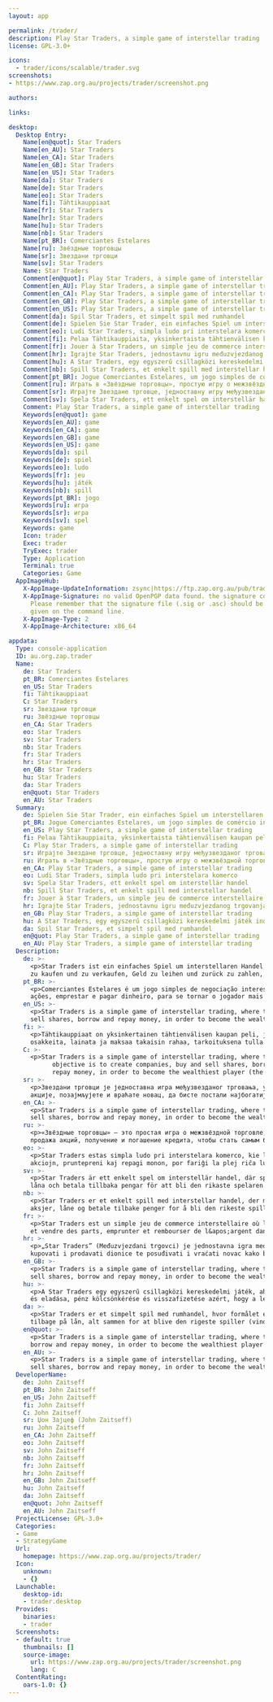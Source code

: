 ```yaml
---
layout: app

permalink: /trader/
description: Play Star Traders, a simple game of interstellar trading
license: GPL-3.0+

icons:
  - trader/icons/scalable/trader.svg
screenshots:
- https://www.zap.org.au/projects/trader/screenshot.png

authors:

links:

desktop:
  Desktop Entry:
    Name[en@quot]: Star Traders
    Name[en_AU]: Star Traders
    Name[en_CA]: Star Traders
    Name[en_GB]: Star Traders
    Name[en_US]: Star Traders
    Name[da]: Star Traders
    Name[de]: Star Traders
    Name[eo]: Star Traders
    Name[fi]: Tähtikauppiaat
    Name[fr]: Star Traders
    Name[hr]: Star Traders
    Name[hu]: Star Traders
    Name[nb]: Star Traders
    Name[pt_BR]: Comerciantes Estelares
    Name[ru]: Звёздные торговцы
    Name[sr]: Звездани трговци
    Name[sv]: Star Traders
    Name: Star Traders
    Comment[en@quot]: Play Star Traders, a simple game of interstellar trading
    Comment[en_AU]: Play Star Traders, a simple game of interstellar trading
    Comment[en_CA]: Play Star Traders, a simple game of interstellar trading
    Comment[en_GB]: Play Star Traders, a simple game of interstellar trading
    Comment[en_US]: Play Star Traders, a simple game of interstellar trading
    Comment[da]: Spil Star Traders, et simpelt spil med rumhandel
    Comment[de]: Spielen Sie Star Trader, ein einfaches Spiel um interstellaren Handel
    Comment[eo]: Ludi Star Traders, simpla ludo pri interstelara komerco
    Comment[fi]: Pelaa Tähtikauppiaita, yksinkertaista tähtienvälisen kaupan peliä
    Comment[fr]: Jouer à Star Traders, un simple jeu de commerce interstellaire
    Comment[hr]: Igrajte Star Traders, jednostavnu igru međuzvjezdanog trgovanja
    Comment[hu]: A Star Traders, egy egyszerű csillagközi kereskedelmi játék indítása
    Comment[nb]: Spill Star Traders, et enkelt spill med interstellar handel
    Comment[pt_BR]: Jogue Comerciantes Estelares, um jogo simples de comércio interestelar
    Comment[ru]: Играть в «Звёздные торговцы», простую игру о межзвёздной торговле
    Comment[sr]: Играјте Звездане трговце, једноставну игру међузвезданог трговања
    Comment[sv]: Spela Star Traders, ett enkelt spel om interstellär handel
    Comment: Play Star Traders, a simple game of interstellar trading
    Keywords[en@quot]: game
    Keywords[en_AU]: game
    Keywords[en_CA]: game
    Keywords[en_GB]: game
    Keywords[en_US]: game
    Keywords[da]: spil
    Keywords[de]: spiel
    Keywords[eo]: ludo
    Keywords[fr]: jeu
    Keywords[hu]: játék
    Keywords[nb]: spill
    Keywords[pt_BR]: jogo
    Keywords[ru]: игра
    Keywords[sr]: игра
    Keywords[sv]: spel
    Keywords: game
    Icon: trader
    Exec: trader
    TryExec: trader
    Type: Application
    Terminal: true
    Categories: Game
  AppImageHub:
    X-AppImage-UpdateInformation: zsync|https://ftp.zap.org.au/pub/trader/unix/binary/appimage/trader-latest-x86_64.AppImage.zsync
    X-AppImage-Signature: no valid OpenPGP data found. the signature could not be verified.
      Please remember that the signature file (.sig or .asc) should be the first file
      given on the command line.
    X-AppImage-Type: 2
    X-AppImage-Architecture: x86_64

appdata:
  Type: console-application
  ID: au.org.zap.trader
  Name:
    de: Star Traders
    pt_BR: Comerciantes Estelares
    en_US: Star Traders
    fi: Tähtikauppiaat
    C: Star Traders
    sr: Звездани трговци
    ru: Звёздные торговцы
    en_CA: Star Traders
    eo: Star Traders
    sv: Star Traders
    nb: Star Traders
    fr: Star Traders
    hr: Star Traders
    en_GB: Star Traders
    hu: Star Traders
    da: Star Traders
    en@quot: Star Traders
    en_AU: Star Traders
  Summary:
    de: Spielen Sie Star Trader, ein einfaches Spiel um interstellaren Handel
    pt_BR: Jogue Comerciantes Estelares, um jogo simples de comércio interestelar
    en_US: Play Star Traders, a simple game of interstellar trading
    fi: Pelaa Tähtikauppiaita, yksinkertaista tähtienvälisen kaupan peliä
    C: Play Star Traders, a simple game of interstellar trading
    sr: Играјте Звездане трговце, једноставну игру међузвезданог трговања
    ru: Играть в «Звёздные торговцы», простую игру о межзвёздной торговле
    en_CA: Play Star Traders, a simple game of interstellar trading
    eo: Ludi Star Traders, simpla ludo pri interstelara komerco
    sv: Spela Star Traders, ett enkelt spel om interstellär handel
    nb: Spill Star Traders, et enkelt spill med interstellar handel
    fr: Jouer à Star Traders, un simple jeu de commerce interstellaire
    hr: Igrajte Star Traders, jednostavnu igru međuzvjezdanog trgovanja
    en_GB: Play Star Traders, a simple game of interstellar trading
    hu: A Star Traders, egy egyszerű csillagközi kereskedelmi játék indítása
    da: Spil Star Traders, et simpelt spil med rumhandel
    en@quot: Play Star Traders, a simple game of interstellar trading
    en_AU: Play Star Traders, a simple game of interstellar trading
  Description:
    de: >-
      <p>Star Traders ist ein einfaches Spiel um interstellaren Handel.  Das Ziel des Spiels ist es, Firmen zu gründen, Aktien
      zu kaufen und zu verkaufen, Geld zu leihen und zurück zu zahlen, um der reichste Spieler und damit der Gewinner zu werden.</p>
    pt_BR: >-
      <p>Comerciantes Estelares é um jogo simples de negociação interestelar, cujo objetivo é criar empresas, comprar e vender
      ações, emprestar e pagar dinheiro, para se tornar o jogador mais rico (o vencedor).</p>
    en_US: >-
      <p>Star Traders is a simple game of interstellar trading, where the object of the game is to create companies, buy and
      sell shares, borrow and repay money, in order to become the wealthiest player (the winner).</p>
    fi: >-
      <p>Tähtikauppiaat on yksinkertainen tähtienvälisen kaupan peli, jossa pelin tarkoitus on luoda yhtiöitä, ostaa ja myydä
      osakkeita, lainata ja maksaa takaisin rahaa, tarkoituksena tulla varakkaimmaksi pelaajaksi (voittaja).</p>
    C: >-
      <p>Star Traders is a simple game of interstellar trading, where the
            objective is to create companies, buy and sell shares, borrow and
            repay money, in order to become the wealthiest player (the winner).</p>
    sr: >-
      <p>Звездани трговци је једноставна игра међузвезданог трговања, у којој треба да оснивате предузећа, купујете и продајете
      акције, позајмљујете и враћате новац, да бисте постали најбогатији играч (победник).</p>
    en_CA: >-
      <p>Star Traders is a simple game of interstellar trading, where the object of the game is to create companies, buy and
      sell shares, borrow and repay money, in order to become the wealthiest player (the winner).</p>
    ru: >-
      <p>«Звёздные торговцы» — это простая игра о межзвёздной торговле, где целью игры является создание компаний, покупка и
      продажа акций, получение и погашение кредита, чтобы стать самым богатым игроком-победителем.</p>
    eo: >-
      <p>Star Traders estas simpla ludo pri interstelara komerco, kie la celo de la ludo estas krei kompaniojn, aĉeti kaj vendi
      akciojn, pruntepreni kaj repagi monon, por fariĝi la plej riĉa ludanto (la venkanto).</p>
    sv: >-
      <p>Star Traders är ett enkelt spel om interstellär handel, där spelets mål är att bilda företag, köpa och sälja aktier,
      låna och betala tillbaka pengar för att bli den rikaste spelaren (vinnaren).</p>
    nb: >-
      <p>Star Traders er et enkelt spill med interstellar handel, der målet med spillet er å opprette firmaer, kjøpe og selge
      aksjer, låne og betale tilbake penger for å bli den rikeste spilleren (vinneren).</p>
    fr: >-
      <p>Star Traders est un simple jeu de commerce interstellaire où l&apos;objectif du jeu est de créer des compagnies, acheter
      et vendre des parts, emprunter et rembourser de l&apos;argent dans le but de devenir le joueur le plus riche (le gagnant).</p>
    hr: >-
      <p>„Star Traders” (Međuzvjezdani trgovci) je jednostavna igra međuzvjezadnog trgovanja, gdje je cilj igre stvarati tvrtke,
      kupovati i prodavati dionice te posuđivati i vraćati novac kako biste postali najbogatiji igrač (pobjednik).</p>
    en_GB: >-
      <p>Star Traders is a simple game of interstellar trading, where the object of the game is to create companies, buy and
      sell shares, borrow and repay money, in order to become the wealthiest player (the winner).</p>
    hu: >-
      <p>A Star Traders egy egyszerű csillagközi kereskedelmi játék, ahol a játék célja társaságok létrehozása, részvények vásárlása
      és eladása, pénz kölcsönkérése és visszafizetése azért, hogy a leggazdagabb játékossá (győztessé) váljon.</p>
    da: >-
      <p>Star Traders er et simpelt spil med rumhandel, hvor formålet er at oprette firmaer, købe og sælge aktier, låne og betale
      tilbage på lån, alt sammen for at blive den rigeste spiller (vinderen).</p>
    en@quot: >-
      <p>Star Traders is a simple game of interstellar trading, where the objective is to create companies, buy and sell shares,
      borrow and repay money, in order to become the wealthiest player (the winner).</p>
    en_AU: >-
      <p>Star Traders is a simple game of interstellar trading, where the object of the game is to create companies, buy and
      sell shares, borrow and repay money, in order to become the wealthiest player (the winner).</p>
  DeveloperName:
    de: John Zaitseff
    pt_BR: John Zaitseff
    en_US: John Zaitseff
    fi: John Zaitseff
    C: John Zaitseff
    sr: Џон Зајцеф (John Zaitseff)
    ru: John Zaitseff
    en_CA: John Zaitseff
    eo: John Zaitseff
    sv: John Zaitseff
    nb: John Zaitseff
    fr: John Zaitseff
    hr: John Zaitseff
    en_GB: John Zaitseff
    hu: John Zaitseff
    da: John Zaitseff
    en@quot: John Zaitseff
    en_AU: John Zaitseff
  ProjectLicense: GPL-3.0+
  Categories:
  - Game
  - StrategyGame
  Url:
    homepage: https://www.zap.org.au/projects/trader/
  Icon:
    unknown:
    - {}
  Launchable:
    desktop-id:
    - trader.desktop
  Provides:
    binaries:
    - trader
  Screenshots:
  - default: true
    thumbnails: []
    source-image:
      url: https://www.zap.org.au/projects/trader/screenshot.png
      lang: C
  ContentRating:
    oars-1.0: {}
---
```

